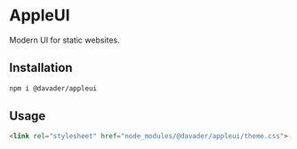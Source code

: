# AppleUI
Modern UI for static websites.

## Installation
```bash
npm i @davader/appleui
```

## Usage
```html
<link rel="stylesheet" href="node_modules/@davader/appleui/theme.css">
```
